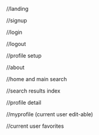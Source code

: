 
//landing

//signup

//login

//logout

//profile setup

//about

//home and main search

//search results index

//profile detail

//myprofile (current user edit-able)

//current user favorites